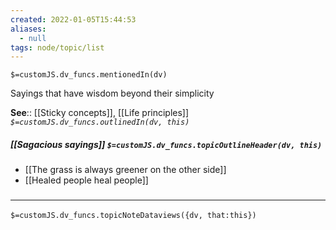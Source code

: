 ```yaml
---
created: 2022-01-05T15:44:53 
aliases:
  - null
tags: node/topic/list
---
```

`$=customJS.dv_funcs.mentionedIn(dv)`

Sayings that have wisdom beyond their simplicity

**See**:: [[Sticky concepts]], [[Life principles]]
*`$=customJS.dv_funcs.outlinedIn(dv, this)`*

##### [[Sagacious sayings]] `$=customJS.dv_funcs.topicOutlineHeader(dv, this)`

- [[The grass is always greener on the other side]]
- [[Healed people heal people]]

### <hr class="dataviews"/>

`$=customJS.dv_funcs.topicNoteDataviews({dv, that:this})`
